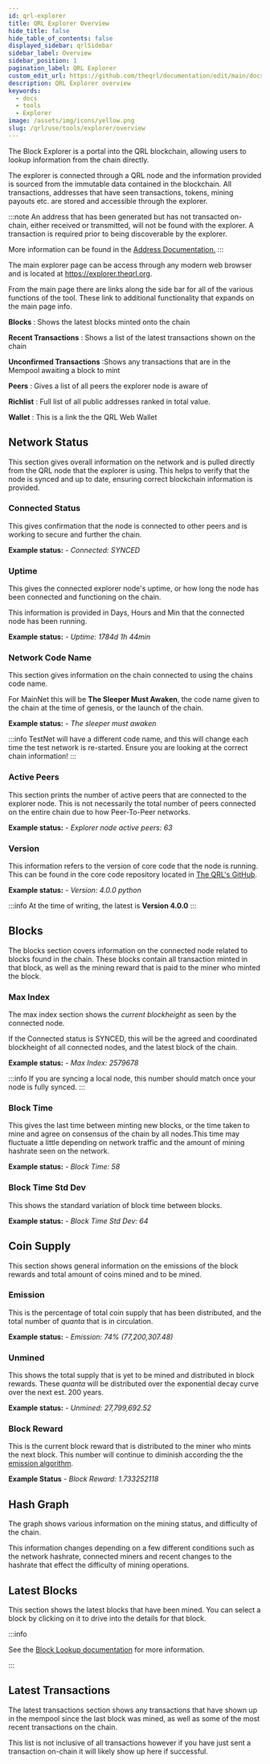 ```yaml
---
id: qrl-explorer
title: QRL Explorer Overview
hide_title: false
hide_table_of_contents: false
displayed_sidebar: qrlSidebar
sidebar_label: Overview
sidebar_position: 1
pagination_label: QRL Explorer
custom_edit_url: https://github.com/theqrl/documentation/edit/main/docs/Use/Tools/explorer/qrl-explorer.md
description: QRL Explorer overview
keywords:
  - docs
  - tools
  - Explorer
image: /assets/img/icons/yellow.png
slug: /qrl/use/tools/explorer/overview
---
```


The Block Explorer is a portal into the QRL blockchain, allowing users to lookup information from the chain directly.

The explorer is connected through a QRL node and the information provided is sourced from the immutable data contained in the blockchain. All transactions, addresses that have seen transactions, tokens, mining payouts etc. are stored and accessible through the explorer. 

:::note
An address that has been generated but has not transacted on-chain, either received or transmitted, will not be found with the explorer. A transaction is required prior to being discoverable by the explorer.

More information can be found in the [Address Documentation.](../../../../qrl/use/wallet/check-balance)
:::

The main explorer page can be access through any modern web browser and is located at https://explorer.theqrl.org. 

From the main page there are links along the side bar for all of the various functions of the tool. These link to additional functionality that expands on the main page info.

**Blocks**
: Shows the latest blocks minted onto the chain

**Recent Transactions**
: Shows a list of the latest transactions shown on the chain

**Unconfirmed Transactions**
:Shows any transactions that are in the Mempool awaiting a block to mint

**Peers**
: Gives a list of all peers the explorer node is aware of

**Richlist**
: Full list of all public addresses ranked in total value.

**Wallet**
: This is a link the the QRL Web Wallet



## Network Status

This section gives overall information on the network and is pulled directly from the QRL node that the explorer is using. This helps to verify that the node is synced and up to date, ensuring correct blockchain information is provided.


### Connected Status

This gives confirmation that the node is connected to other peers and is working to secure and further the chain. 

**Example status:** - *Connected: SYNCED*


### Uptime

This gives the connected explorer node's uptime, or how long the node has been connected and functioning on the chain.

This information is provided in Days, Hours and Min that the connected node has been running.

**Example status:** - *Uptime: 1784d 1h 44min*

### Network Code Name

This section gives information on the chain connected to using the chains code name.

For MainNet this will be **The Sleeper Must Awaken**, the code name given to the chain at the time of genesis, or the launch of the chain.

**Example status:** - *The sleeper must awaken*

:::info
TestNet will have a different code name, and this will change each time the test network is re-started. Ensure you are looking at the correct chain information!
:::


### Active Peers

This section prints the number of active peers that are connected to the explorer node. This is not necessarily the total number of peers connected on the entire chain due to how Peer-To-Peer networks.

**Example status:** - *Explorer node active peers: 63*


### Version 

This information refers to the version of core code that the node is running. This can be found in the core code repository located in [The QRL's GitHub](https://github.com/theqrl/qrl). 


**Example status:** - *Version: 4.0.0 python*

:::info
At the time of writing, the latest is **Version 4.0.0**
:::

## Blocks

The blocks section covers information on the connected node related to blocks found in the chain. These blocks contain all transaction minted in that block, as well as the mining reward that is paid to the miner who minted the block. 

### Max Index

The max index section shows the *current blockheight* as seen by the connected node. 

If the Connected status is SYNCED, this will be the agreed and coordinated blockheight of all connected nodes, and the latest block of the chain. 

**Example status:** - *Max Index: 2579678*

:::info
If you are syncing a local node, this number should match once your node is fully synced.
:::

### Block Time 

This gives the last time between minting new blocks, or the time taken to mine and agree on consensus of the chain by all nodes.This time may fluctuate a little depending on network traffic and the amount of mining hashrate seen on the network.

**Example status:** - *Block Time: 58*

### Block Time Std Dev

This shows the standard variation of block time between blocks.

**Example status:** - *Block Time Std Dev: 64*

## Coin Supply

This section shows general information on the emissions of the block rewards and total amount of coins mined and to be mined.

### Emission

This is the percentage of total coin supply that has been distributed, and the total number of $quanta$ that is in circulation.

**Example status:** - *Emission: 74% (77,200,307.48)*

### Unmined

This shows the total supply that is yet to be mined and distributed in block rewards. These $quanta$ will be distributed over the exponential decay curve over the next est. 200 years.

**Example status:** - *Unmined: 27,799,692.52*

### Block Reward

This is the current block reward that is distributed to the miner who mints the next block. This number will continue to diminish according the the [emission algorithm](./qrl/build/fundamentals/qrl-emission).

**Example Status** - *Block Reward: 1.733252118*

## Hash Graph

The graph shows various information on the mining status, and difficulty of the chain.

This information changes depending on a few different conditions such as the network hashrate, connected miners and recent changes to the hashrate that effect the difficulty of mining operations. 

## Latest Blocks

This section shows the latest blocks that have been mined. You can select a block by clicking on it to drive into the details for that block.

:::info

See the [Block Lookup documentation](../../../../qrl/use/tools/explorer/block-lookup) for more information.

:::

## Latest Transactions

The latest transactions section shows any transactions that have shown up in the mempool since the last block was mined, as well as some of the most recent transactions on the chain.

This list is not inclusive of all transactions however if you have just sent a transaction on-chain it will likely show up here if successful.


